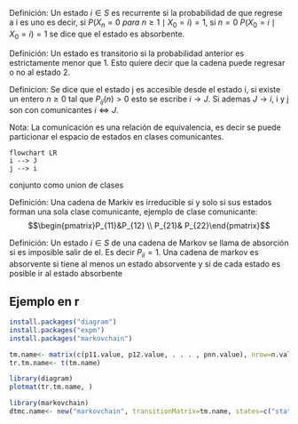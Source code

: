 Definición: Un estado $i\in S$ es recurrente si la probabilidad de que regrese a i es uno es decir, si $P(X_{n}= 0~para~n\geq1\mid X_{0}= i)=1$, si $n=0$ $P(X_{0}= i\mid X_{0}=i)=1$ se dice que el estado es absorbente.

Definición: Un estado es transitorio si la probabilidad anterior es estrictamente menor que 1. Esto quiere decir que la cadena puede regresar o no al estado 2.

Definicion: Se dice que el estado j es accesible desde el estado i, si existe un entero $n\geq 0$ tal que $P_{ij}(n)> 0$ esto se escribe $i\rightarrow J$. Si ademas $J\rightarrow i$, i y j son con comunicantes $i \iff J$.

Nota: La comunicación es una relación de equivalencia, es decir se puede particionar el espacio de estados en clases comunicantes.

```mermaid
flowchart LR
i --> J
j --> i

```

conjunto como union de clases 

Definición: Una cadena de Markiv es irreducible si y solo si sus estados forman una sola clase comunicante, ejemplo de clase comunicante:
$$\begin{pmatrix}P_{11}&P_{12} \\ P_{21}& P_{22}\end{pmatrix}$$

Definición: Un estado $i \in S$ de una cadena de Markov se llama de absorción si es imposible salir de el. Es decir $P_{ii}= 1$.
Una cadena de markov es absorvente si tiene al menos un estado absorvente y si  de cada estado es posible ir al estado absorbente


## Ejemplo en r
``` r
install.packages("diagram") 
install.packages("expm") 
install.packages("markovchain")

tm.name<- matrix(c(p11.value, p12.value, . . . , pnn.value), nrow=n.value, ncol=n.value, byrow=TRUE)
tr.tm.name<- t(tm.name)

library(diagram) 
plotmat(tr.tm.name, )

library(markovchain) 
dtmc.name<- new("markovchain", transitionMatrix=tm.name, states=c("state1.name", "state2.name",...))
```

